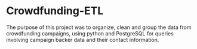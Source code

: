 # Crowdfunding-ETL
The purpose of this project was to organize, clean and group the data from crowdfunding campaigns, using python and PostgreSQL for queries involving campaign backer data and their contact information.
